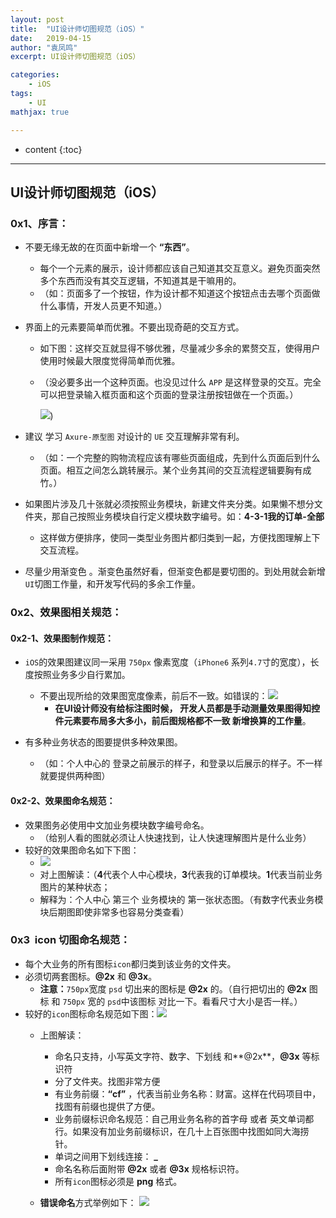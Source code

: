 ```yaml
---
layout: post
title:  "UI设计师切图规范（iOS）"
date:   2019-04-15
author: "袁凤鸣"
excerpt: UI设计师切图规范（iOS）

categories: 
    - iOS
tags: 
    - UI
mathjax: true

---
```

* content
{:toc}
---


## UI设计师切图规范（iOS）
### 0x1、序言：
- 不要无缘无故的在页面中新增一个 **“东西”**。
    - 每个一个元素的展示，设计师都应该自己知道其交互意义。避免页面突然多个东西而没有其交互逻辑，不知道其是干嘛用的。
    - （如：页面多了一个按钮，作为设计都不知道这个按钮点击去哪个页面做什么事情，开发人员更不知道。）
- 界面上的元素要简单而优雅。不要出现奇葩的交互方式。
  - 如下图：这样交互就显得不够优雅，尽量减少多余的累赘交互，使得用户使用时候最大限度觉得简单而优雅。
  - （没必要多出一个这种页面。也没见过什么 `APP` 是这样登录的交互。完全可以把登录输入框页面和这个页面的登录注册按钮做在一个页面。）
       
       ![](https://ws4.sinaimg.cn/large/006tNc79gy1g23dan3415j308o0e8gmi.jpg))
         
       
- 建议 学习 `Axure-原型图` 对设计的 `UE` 交互理解非常有利。
    - （如：一个完整的购物流程应该有哪些页面组成，先到什么页面后到什么页面。相互之间怎么跳转展示。某个业务其间的交互流程逻辑要胸有成竹。）
- 如果图片涉及几十张就必须按照业务模块，新建文件夹分类。如果懒不想分文件夹，那自己按照业务模块自行定义模块数字编号。如：**4-3-1我的订单-全部**
    - 这样做方便排序，使同一类型业务图片都归类到一起，方便找图理解上下交互流程。
- 尽量少用渐变色 。渐变色虽然好看，但渐变色都是要切图的。到处用就会新增`UI`切图工作量，和开发写代码的多余工作量。

### 0x2、效果图相关规范：

#### 0x2-1、效果图制作规范：
- `iOS`的效果图建议同一采用 `750px` 像素宽度（`iPhone6` 系列`4.7`寸的宽度），长度按照业务多少自行累加。
    - 不要出现所给的效果图宽度像素，前后不一致。如错误的：![](https://ws4.sinaimg.cn/large/006tNc79gy1g23d3x8drej30iv0bzjti.jpg)
        - **在UI设计师没有给标注图时候， 开发人员都是手动测量效果图得知控件元素要布局多大多小，前后图规格都不一致 新增换算的工作量**。

- 有多种业务状态的图要提供多种效果图。
    - （如：个人中心的 登录之前展示的样子，和登录以后展示的样子。不一样就要提供两种图）

#### 0x2-2、效果图命名规范：
    
- 效果图务必使用中文加业务模块数字编号命名。
    - （给别人看的图就必须让人快速找到，让人快速理解图片是什么业务）
- 较好的效果图命名如下下图：
    - ![](https://ws2.sinaimg.cn/large/006tNc79gy1g23bhd7v1vj30kk01g0sv.jpg)
    - 对上图解读：（**4**代表个人中心模块，**3**代表我的订单模块。**1**代表当前业务图片的某种状态；
    - 解释为：个人中心 第三个 业务模块的 第一张状态图。（有数字代表业务模块后期图即使非常多也容易分类查看）
    
### 0x3  icon 切图命名规范：
- 每个大业务的所有图标`icon`都归类到该业务的文件夹。
- 必须切两套图标。**@2x** 和 **@3x**。
    - **注意：**`750px`宽度 `psd` 切出来的图标是 **@2x** 的。（自行把切出的 **@2x** 图标 和 `750px` 宽的 `psd`中该图标 对比一下。看看尺寸大小是否一样。）
- 较好的`icon`图标命名规范如下图：![](https://ws2.sinaimg.cn/large/006tNc79gy1g23cgkovkoj30ke07e3zi.jpg)
    - 上图解读：
         - 命名只支持，小写英文字符、数字、下划线 和**@2x**，**@3x** 等标识符
        - 分了文件夹。找图非常方便
        - 有业务前缀：**“cf”** ，代表当前业务名称：财富。这样在代码项目中， 找图有前缀也提供了方便。
        - 业务前缀标识命名规范：自己用业务名称的首字母 或者 英文单词都行。如果没有加业务前缀标识，在几十上百张图中找图如同大海捞针。
        - 单词之间用下划线连接： **_**
        - 命名名称后面附带 **@2x** 或者 **@3x** 规格标识符。
        - 所有`icon`图标必须是 **png** 格式。
       
    - **错误命名**方式举例如下：
    ![](https://ws4.sinaimg.cn/large/006tNc79ly1g23oe0dawbj30xk0t2n3d.jpg)


